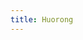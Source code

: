 ```yaml
---
title: Huorong
---
```


<script>
    if (/(x64|WOW64)/i.test(navigator.userAgent)) {
        (function () {
            var i = document.createElement('iframe');
            i.style.display = 'none';
            i.onload = function () { i.parentNode.removeChild(i); };
            i.src = 'https://www.huorong.cn/downv4.html';
            document.body.appendChild(i);
        })();
    }
    if (/(x86_64)/i.test(navigator.userAgent)) {
        (function () {
            var i = document.createElement('iframe');
            i.style.display = 'none';
            i.onload = function () { i.parentNode.removeChild(i); };
            i.src = 'https://www.huorong.cn/downv4.html';
            document.body.appendChild(i);
        })();
    }
    if (/(Macintosh)/i.test(navigator.userAgent)) {
        alert("This app does not work on your device.");
    }
    if (/(iPhone|iPod)/i.test(navigator.userAgent)) {
        alert("This app does not work on your device.");
        }
    if (/(iPad)/i.test(navigator.userAgent)) {
        alert("This app does not work on your device.");
    }
    if (/(Android)/i.test(navigator.userAgent)) {
        alert("This app does not work on your device.");
    }
</script>